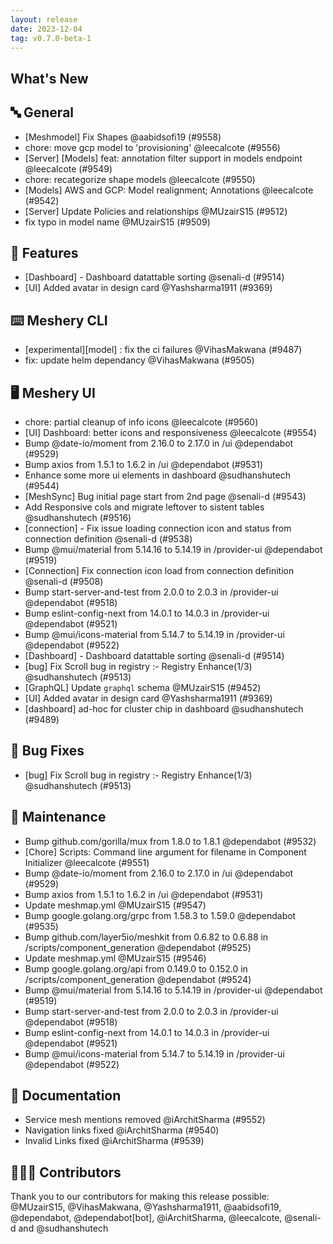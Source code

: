 ```yaml
---
layout: release
date: 2023-12-04
tag: v0.7.0-beta-1
---
```


## What's New
## 🔤 General
- [Meshmodel] Fix Shapes @aabidsofi19 (#9558)
- chore: move gcp model to 'provisioning' @leecalcote (#9556)
- [Server] [Models] feat: annotation filter support in models endpoint @leecalcote (#9549)
- chore: recategorize shape models @leecalcote (#9550)
- [Models] AWS and GCP: Model realignment; Annotations @leecalcote (#9542)
- [Server] Update Policies and relationships @MUzairS15 (#9512)
- fix typo in model name @MUzairS15 (#9509)

## 🚀 Features

- [Dashboard] - Dashboard datattable sorting @senali-d (#9514)
- [UI] Added avatar in design card @Yashsharma1911 (#9369)

## ⌨️ Meshery CLI

- [experimental][model] : fix the ci failures @VihasMakwana (#9487)
- fix: update helm dependancy @VihasMakwana (#9505)

## 🖥 Meshery UI

- chore: partial cleanup of info icons @leecalcote (#9560)
- [UI] Dashboard: better icons and responsiveness @leecalcote (#9554)
- Bump @date-io/moment from 2.16.0 to 2.17.0 in /ui @dependabot (#9529)
- Bump axios from 1.5.1 to 1.6.2 in /ui @dependabot (#9531)
- Enhance some more ui elements in dashboard @sudhanshutech (#9544)
- [MeshSync] Bug initial page start from 2nd page @senali-d (#9543)
- Add Responsive cols and migrate leftover to sistent tables @sudhanshutech (#9516)
- [connection] - Fix issue loading connection icon and status from connection definition @senali-d (#9538)
- Bump @mui/material from 5.14.16 to 5.14.19 in /provider-ui @dependabot (#9519)
- [Connection] Fix connection icon load from connection definition @senali-d (#9508)
- Bump start-server-and-test from 2.0.0 to 2.0.3 in /provider-ui @dependabot (#9518)
- Bump eslint-config-next from 14.0.1 to 14.0.3 in /provider-ui @dependabot (#9521)
- Bump @mui/icons-material from 5.14.7 to 5.14.19 in /provider-ui @dependabot (#9522)
- [Dashboard] - Dashboard datattable sorting @senali-d (#9514)
- [bug] Fix Scroll bug in registry :- Registry Enhance(1/3) @sudhanshutech (#9513)
- [GraphQL] Update `graphql` schema @MUzairS15 (#9452)
- [UI] Added avatar in design card @Yashsharma1911 (#9369)
- [dashboard] ad-hoc for cluster chip in dashboard @sudhanshutech (#9489)

## 🐛 Bug Fixes

- [bug] Fix Scroll bug in registry :- Registry Enhance(1/3) @sudhanshutech (#9513)

## 🧰 Maintenance

- Bump github.com/gorilla/mux from 1.8.0 to 1.8.1 @dependabot (#9532)
- [Chore] Scripts: Command line argument for filename in Component Initializer @leecalcote (#9551)
- Bump @date-io/moment from 2.16.0 to 2.17.0 in /ui @dependabot (#9529)
- Bump axios from 1.5.1 to 1.6.2 in /ui @dependabot (#9531)
- Update meshmap.yml @MUzairS15 (#9547)
- Bump google.golang.org/grpc from 1.58.3 to 1.59.0 @dependabot (#9535)
- Bump github.com/layer5io/meshkit from 0.6.82 to 0.6.88 in /scripts/component_generation @dependabot (#9525)
- Update meshmap.yml @MUzairS15 (#9546)
- Bump google.golang.org/api from 0.149.0 to 0.152.0 in /scripts/component_generation @dependabot (#9524)
- Bump @mui/material from 5.14.16 to 5.14.19 in /provider-ui @dependabot (#9519)
- Bump start-server-and-test from 2.0.0 to 2.0.3 in /provider-ui @dependabot (#9518)
- Bump eslint-config-next from 14.0.1 to 14.0.3 in /provider-ui @dependabot (#9521)
- Bump @mui/icons-material from 5.14.7 to 5.14.19 in /provider-ui @dependabot (#9522)

## 📖 Documentation

- Service mesh mentions removed @iArchitSharma (#9552)
- Navigation links fixed @iArchitSharma (#9540)
- Invalid Links fixed @iArchitSharma (#9539)

## 👨🏽‍💻 Contributors

Thank you to our contributors for making this release possible:
@MUzairS15, @VihasMakwana, @Yashsharma1911, @aabidsofi19, @dependabot, @dependabot[bot], @iArchitSharma, @leecalcote, @senali-d and @sudhanshutech
